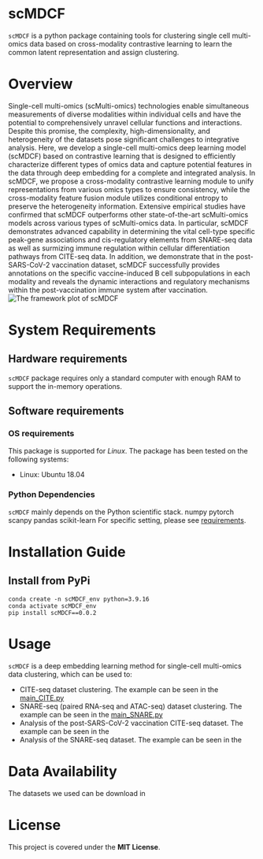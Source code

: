 # scMDCF
`scMDCF` is a python package containing tools for clustering single cell multi-omics data based on cross-modality contrastive learning to learn the common latent representation and assign clustering.
# Overview
Single-cell multi-omics (scMulti-omics) technologies enable simultaneous measurements of diverse modalities within individual cells and have the potential to comprehensively unravel cellular functions and interactions. Despite this promise, the complexity, high-dimensionality, and heterogeneity of the datasets pose significant challenges to integrative analysis. Here, we develop a single-cell multi-omics deep learning model (scMDCF) based on contrastive learning that is designed to efficiently characterize different types of omics data and capture potential features in the data through deep embedding for a complete and integrated analysis. In scMDCF, we propose a cross-modality contrastive learning module to unify representations from various omics types to ensure consistency, while the cross-modality feature fusion module utilizes conditional entropy to preserve the heterogeneity information. Extensive empirical studies have confirmed that scMDCF outperforms other state-of-the-art scMulti-omics models across various types of scMulti-omics data. In particular, scMDCF demonstrates advanced capability in determining the vital cell-type specific peak-gene associations and cis-regulatory elements from SNARE-seq data as well as surmizing immune regulation within cellular differentiation pathways from CITE-seq data. In addition, we demonstrate that in the post-SARS-CoV-2 vaccination dataset, scMDCF successfully provides annotations on the specific vaccine-induced B cell subpopulations in each modality and reveals the dynamic interactions and regulatory mechanisms within the post-vaccination immune system after vaccination.
![The framework plot of scMDCF]("https://github.com/DARKpmm/scMDCF/raw/main/scMDCF.png")
# System Requirements
## Hardware requirements
`scMDCF` package requires only a standard computer with enough RAM to support the in-memory operations.
## Software requirements
### OS requirements
This package is supported for *Linux*. The package has been tested on the following systems:
* Linux: Ubuntu 18.04
### Python Dependencies
`scMDCF` mainly depends on the Python scientific stack.
    numpy
    pytorch
    scanpy
    pandas
    scikit-learn
For specific setting, please see <a href="https://github.com/DARKpmm/scMDCF/blob/main/requirements.txt">requirements</a>.
# Installation Guide
## Install from PyPi
    conda create -n scMDCF_env python=3.9.16
    conda activate scMDCF_env
    pip install scMDCF==0.0.2
# Usage
`scMDCF` is a deep embedding learning method for single-cell multi-omics data clustering, which can be used to:
* CITE-seq dataset clustering. The example can be seen in the <a href="https://github.com/DARKpmm/scMDCF/blob/main/scMDCF/main_CITE.py">main_CITE.py</a>
* SNARE-seq (paired RNA-seq and ATAC-seq) dataset clustering. The example can be seen in the <a href="https://github.com/DARKpmm/scMDCF/blob/main/scMDCF/main_SNARE.py">main_SNARE.py</a>
* Analysis of the post-SARS-CoV-2 vaccination CITE-seq dataset. The example can be seen in the 
* Analysis of the SNARE-seq dataset. The example can be seen in the
# Data Availability
The datasets we used can be download in
# License
This project is covered under the **MIT License**.
